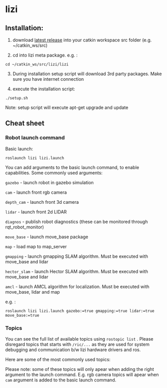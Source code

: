 # lizi

## Installation:

1. download [latest release](https://github.com/robotican/lizi/releases) into your catkin workspace src folder (e.g. ~/catkin_ws/src) 

2. cd into lizi meta package. e.g. : 
```
cd ~/catkin_ws/src/lizi/lizi
```

3. During installation setup script will download 3rd party packages. Make sure you have internet connection


3. execute the installation script:
```
./setup.sh
```
Note: setup script will execute apt-get upgrade and update

## Cheat sheet

### Robot launch command

Basic launch:
```
roslaunch lizi lizi.launch
```

You can add arguments to the basic launch command, to enable capabilities. Some commonly used arguments:

```gazebo``` - launch robot in gazebo simulation

```cam``` - launch front rgb camera

```depth_cam``` - launch front 3d camera

```lidar``` - launch front 2d LIDAR

```diagnos``` - publish robot diagnostics (these can be monitored through rqt_robot_monitor)

```move_base``` - launch move_base package

```map``` - load map to map_server

```gmapping``` - launch gmapping SLAM algorithm. Must be executed with move_base and lidar

```hector_slam``` - launch Hector SLAM algorithm. Must be executed with move_base and lidar

```amcl``` - launch AMCL algorithm for localization. Must be executed with move_base, lidar and map


e.g. :
```
roslaunch lizi lizi.launch gazebo:=true gmapping:=true lidar:=true move_base:=true
```

### Topics

You can see the full list of available topics using ```rostopic list``` .
Please disregard topics that starts with ```/ric/...``` as they are used for system debugging and communication b/w lizi hardware drivers and ros.

Here are some of the most commonly used topics:


Please note: some of these topics will only apear when adding the right argument to the launch command. E.g. rgb camera topics will apear when ```cam``` argument is added to the basic launch command.
